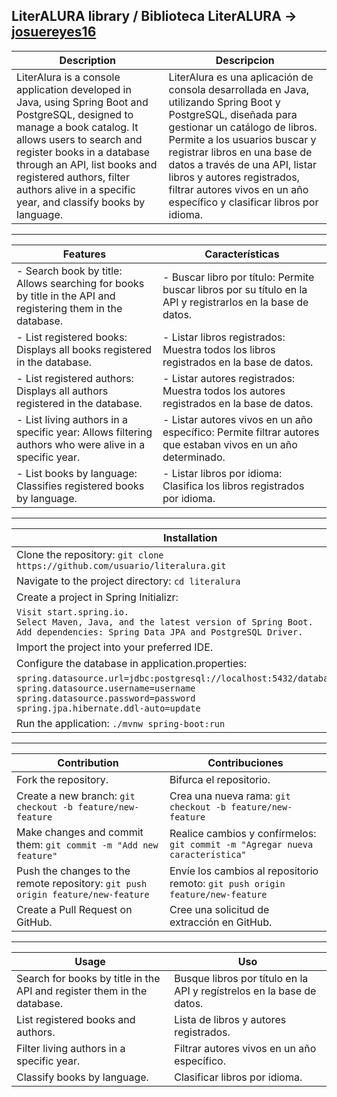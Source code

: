 
## LiterALURA library / Biblioteca LiterALURA → [josuereyes16](https://github.com/josuereyes16)

| Description | Descripcion |
|---------|---------|
| LiterAlura is a console application developed in Java, using Spring Boot and PostgreSQL, designed to manage a book catalog. It allows users to search and register books in a database through an API, list books and registered authors, filter authors alive in a specific year, and classify books by language. | LiterAlura es una aplicación de consola desarrollada en Java, utilizando Spring Boot y PostgreSQL, diseñada para gestionar un catálogo de libros. Permite a los usuarios buscar y registrar libros en una base de datos a través de una API, listar libros y autores registrados, filtrar autores vivos en un año específico y clasificar libros por idioma.|

---

| Features | Características |
|---------|---------|
| - Search book by title: Allows searching for books by title in the API and registering them in the database. | - Buscar libro por título: Permite buscar libros por su título en la API y registrarlos en la base de datos.
| - List registered books: Displays all books registered in the database. | - Listar libros registrados: Muestra todos los libros registrados en la base de datos.
| - List registered authors: Displays all authors registered in the database. | - Listar autores registrados: Muestra todos los autores registrados en la base de datos.
| - List living authors in a specific year: Allows filtering authors who were alive in a specific year. | - Listar autores vivos en un año específico: Permite filtrar autores que estaban vivos en un año determinado.
| - List books by language: Classifies registered books by language. | - Listar libros por idioma: Clasifica los libros registrados por idioma.


---

| Installation | Instalación |
|---------|---------|
| Clone the repository: `git clone https://github.com/usuario/literalura.git` | Clonar el repositorio: `git clone https://github.com/usuario/literalura.git`|
| Navigate to the project directory: `cd literalura` | Navegue al directorio del proyecto: `cd literalura`|
|Create a project in Spring Initializr: | Crear un proyecto en Spring Initializr:
| `Visit start.spring.io.` <br> `Select Maven, Java, and the latest version of Spring Boot.` <br> `Add dependencies: Spring Data JPA and PostgreSQL Driver.` | `Visite start.spring.io.` <br> `Seleccione Maven, Java y la última versión de Spring Boot.` <br> `Agregue dependencias: Spring Data JPA y el controlador PostgreSQL.`
| Import the project into your preferred IDE. | Importe el proyecto a su IDE preferido.
| Configure the database in application.properties: | Configure la base de datos en application.properties:
| `spring.datasource.url=jdbc:postgresql://localhost:5432/database_name` <br> `spring.datasource.username=username` <br> `spring.datasource.password=password` <br>  `spring.jpa.hibernate.ddl-auto=update`  | `spring.datasource.url=jdbc:postgresql://localhost:5432/database_name` <br> `spring.datasource.username=nombre de usuario` <br> `spring.datasource.password=contraseña` <br> `spring.jpa .hibernate.ddl-auto=actualizar`                       
| Run the application: `./mvnw spring-boot:run` | Ejecute la aplicación: `./mvnw spring-boot:run`

---

| Contribution | Contribuciones |
|---------|---------|
| Fork the repository. | Bifurca el repositorio. |
| Create a new branch: `git checkout -b feature/new-feature` |  Crea una nueva rama: `git checkout -b feature/new-feature` |
| Make changes and commit them: `git commit -m "Add new feature"` |  Realice cambios y confírmelos: `git commit -m "Agregar nueva característica"` |
| Push the changes to the remote repository: `git push origin feature/new-feature` |  Envíe los cambios al repositorio remoto: `git push origin feature/new-feature` |
| Create a Pull Request on GitHub. |Cree una solicitud de extracción en GitHub. |

----

| Usage | Uso |
|---------|---------|
| Search for books by title in the API and register them in the database. | Busque libros por título en la API y regístrelos en la base de datos. |
| List registered books and authors.  | Lista de libros y autores registrados. |
| Filter living authors in a specific year.  | Filtrar autores vivos en un año específico. |
| Classify books by language. | Clasificar libros por idioma.  | 


